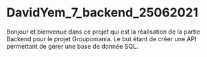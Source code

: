 ﻿# DavidYem_7_backend_25062021
Bonjour et bienvenue dans ce projet qui est la réalisation de la partie Backend pour le projet Groupomania.
Le but étant de créer une API permettant de gérer une base de donnée SQL.

